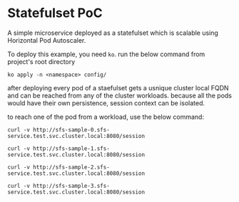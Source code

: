 # Statefulset PoC

A simple microservice deployed as a statefulset which is scalable using
Horizontal Pod Autoscaler. 

To deploy this example, you need `ko`. run the below command from project's root
directory

```shell
ko apply -n <namespace> config/
```

after deploying every pod of a staefulset gets a usnique cluster local FQDN and can
be reached from any of the cluster workloads. because all the pods would have their
own persistence, session context can be isolated.

to reach one of the pod from a workload, use the below command:
```shell
curl -v http://sfs-sample-0.sfs-service.test.svc.cluster.local:8080/session

curl -v http://sfs-sample-1.sfs-service.test.svc.cluster.local:8080/session

curl -v http://sfs-sample-2.sfs-service.test.svc.cluster.local:8080/session

curl -v http://sfs-sample-3.sfs-service.test.svc.cluster.local:8080/session
```